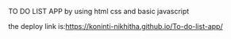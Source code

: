 TO DO LIST APP 
by using html css and basic javascript

the deploy link is:https://koninti-nikhitha.github.io/To-do-list-app/
